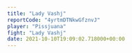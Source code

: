 ```yaml
---
title: "Lady Vashj"
reportCode: "4yrtmDTNkwGfznvJ"
player: "Pissjuana"
fight: "Lady Vashj"
date: 2021-10-10T19:09:02.718000+00:00
---
```

